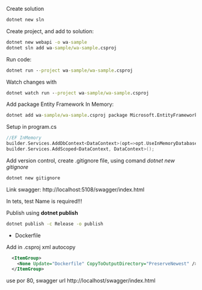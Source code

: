 Create solution

```cmd
dotnet new sln
```

Create project, and add to solution:

```cmd
dotnet new webapi -o wa-sample
dotnet sln add wa-sample/wa-sample.csproj
```

Run code:

```cmd
dotnet run --project wa-sample/wa-sample.csproj
```

Watch changes with

```cmd
dotnet watch run --project wa-sample/wa-sample.csproj
```

Add package Entity Framework In Memory:
```cmd
dotnet add wa-sample/wa-sample.csproj package Microsoft.EntityFrameworkCore.InMemory
```

Setup in program.cs

```c
//EF InMemory
builder.Services.AddDbContext<DataContext>(opt=>opt.UseInMemoryDatabase ("Database"));
builder.Services.AddScoped<DataContext, DataContext>();
```

Add version control, create .gitignore file, using comand *dotnet new gitignore*

```cmd
dotnet new gitignore
```


Link swagger: http://localhost:5108/swagger/index.html


In tets, test Name is required!!!

Publish using **dotnet publish**

```cmd
dotnet publish -c Release -o publish
```

* Dockerfile 

Add in .csproj xml autocopy

```xml
  <ItemGroup>
    <None Update="Dockerfile" CopyToOutputDirectory="PreserveNewest" />
  </ItemGroup>
```

use por 80, swagger url http://localhost/swagger/index.html

